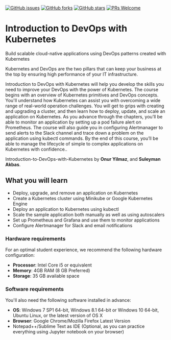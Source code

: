 [![GitHub issues](https://img.shields.io/github/issues/TrainingByPackt/Introduction-to-DevOps-with-Kubernetes.svg)](https://github.com/TrainingByPackt/Introduction-to-DevOps-with-Kubernetes/issues)
[![GitHub forks](https://img.shields.io/github/forks/TrainingByPackt/Introduction-to-DevOps-with-Kubernetes.svg)](https://github.com/TrainingByPackt/Introduction-to-DevOps-with-Kubernetes/network)
[![GitHub stars](https://img.shields.io/github/stars/TrainingByPackt/Introduction-to-DevOps-with-Kubernetes.svg)](https://github.com/TrainingByPackt/Introduction-to-DevOps-with-Kubernetes/stargazers)
[![PRs Welcome](https://img.shields.io/badge/PRs-welcome-brightgreen.svg)](https://github.com/TrainingByPackt/Introduction-to-DevOps-with-Kubernetes/pulls)

# Introduction to DevOps with Kubernetes
Build scalable cloud-native applications using DevOps patterns created with Kubernetes

Kubernetes and DevOps are the two pillars that can keep your business at the top by ensuring high performance of your IT infrastructure. 

Introduction to DevOps with Kubernetes will help you develop the skills you need to improve your DevOps with the power of Kubernetes. The course begins with an overview of Kubernetes primitives and DevOps concepts. You'll understand how Kubernetes can assist you with overcoming a wide range of real-world operation challenges. You will get to grips with creating and upgrading a cluster, and then learn how to deploy, update, and scale an application on Kubernetes. As you advance through the chapters, you’ll be able to monitor an application by setting up a pod failure alert on Prometheus. The course will also guide you in configuring Alertmanager to send alerts to the Slack channel and trace down a problem on the application using kubectl commands. 
By the end of this course, you’ll be able to manage the lifecycle of simple to complex applications on Kubernetes with confidence.. 

Introduction-to-DevOps-with-Kubernetes by **Onur Yilmaz**, and **Suleyman Akbas**. 

## What you will learn
* Deploy, upgrade, and remove an application on Kubernetes
* Create a Kubernetes cluster using Minikube or Google Kubernetes Engine
* Deploy an application to Kubernetes using kubectl
* Scale the sample application both manually as well as using autoscalers
* Set up Prometheus and Grafana and use them to monitor applications
* Configure Alertmanager for Slack and email notifications

### Hardware requirements
For an optimal student experience, we recommend the following hardware configuration:
* **Processor**: Intel Core i5 or equivalent
* **Memory**: 4GB RAM (8 GB Preferred)
* **Storage**: 35 GB available space


### Software requirements
You'll also need the following software installed in advance:
* **OS**: Windows 7 SP1 64-bit, Windows 8.1 64-bit or Windows 10 64-bit, Ubuntu Linux, or the latest version of OS X
* **Browser**: Google Chrome/Mozilla Firefox Latest Version
* Notepad++/Sublime Text as IDE (Optional, as you can practice everything using Jupyter notebook on your browser)



